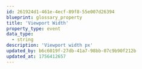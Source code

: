```yaml
---
id: 261924d1-461e-4ecf-89f8-55e007d26394
blueprint: glossary_property
title: 'Viewport Width'
property_type: event
data_type:
  - string
description: 'Viewport width px'
updated_by: b6c6019f-27db-41a7-98bb-07c9b90f212b
updated_at: 1756412657
---
```

